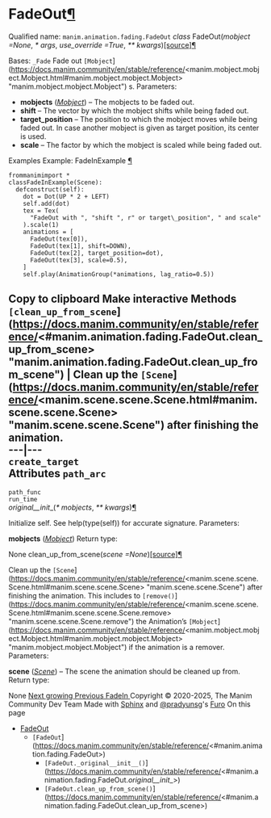 # FadeOut[¶](https://docs.manim.community/en/stable/reference/<#fadeout> "Link to this heading")
Qualified name: `manim.animation.fading.FadeOut`
_class_ FadeOut(_mobject =None_, _* args_, _use_override =True_, _** kwargs_)[[source]](https://docs.manim.community/en/stable/reference/<../_modules/manim/animation/fading.html#FadeOut>)[¶](https://docs.manim.community/en/stable/reference/<#manim.animation.fading.FadeOut> "Link to this definition")
    
Bases: `_Fade`
Fade out `[Mobject`](https://docs.manim.community/en/stable/reference/<manim.mobject.mobject.Mobject.html#manim.mobject.mobject.Mobject> "manim.mobject.mobject.Mobject") s.
Parameters:
    
  * **mobjects** ([_Mobject_](https://docs.manim.community/en/stable/reference/<manim.mobject.mobject.Mobject.html#manim.mobject.mobject.Mobject> "manim.mobject.mobject.Mobject")) – The mobjects to be faded out.
  * **shift** – The vector by which the mobject shifts while being faded out.
  * **target_position** – The position to which the mobject moves while being faded out. In case another mobject is given as target position, its center is used.
  * **scale** – The factor by which the mobject is scaled while being faded out.


Examples
Example: FadeInExample [¶](https://docs.manim.community/en/stable/reference/<#fadeinexample>)
```
frommanimimport *
classFadeInExample(Scene):
  defconstruct(self):
    dot = Dot(UP * 2 + LEFT)
    self.add(dot)
    tex = Tex(
      "FadeOut with ", "shift ", r" or target\_position", " and scale"
    ).scale(1)
    animations = [
      FadeOut(tex[0]),
      FadeOut(tex[1], shift=DOWN),
      FadeOut(tex[2], target_position=dot),
      FadeOut(tex[3], scale=0.5),
    ]
    self.play(AnimationGroup(*animations, lag_ratio=0.5))

```
Copy to clipboard
Make interactive
Methods
`[clean_up_from_scene`](https://docs.manim.community/en/stable/reference/<#manim.animation.fading.FadeOut.clean_up_from_scene> "manim.animation.fading.FadeOut.clean_up_from_scene") | Clean up the `[Scene`](https://docs.manim.community/en/stable/reference/<manim.scene.scene.Scene.html#manim.scene.scene.Scene> "manim.scene.scene.Scene") after finishing the animation.  
---|---  
`create_target`  
Attributes
`path_arc`  
---  
`path_func`  
`run_time`  
_original__init__(_* mobjects_, _** kwargs_)[¶](https://docs.manim.community/en/stable/reference/<#manim.animation.fading.FadeOut._original__init__> "Link to this definition")
    
Initialize self. See help(type(self)) for accurate signature.
Parameters:
    
**mobjects** ([_Mobject_](https://docs.manim.community/en/stable/reference/<manim.mobject.mobject.Mobject.html#manim.mobject.mobject.Mobject> "manim.mobject.mobject.Mobject"))
Return type:
    
None
clean_up_from_scene(_scene =None_)[[source]](https://docs.manim.community/en/stable/reference/<../_modules/manim/animation/fading.html#FadeOut.clean_up_from_scene>)[¶](https://docs.manim.community/en/stable/reference/<#manim.animation.fading.FadeOut.clean_up_from_scene> "Link to this definition")
    
Clean up the `[Scene`](https://docs.manim.community/en/stable/reference/<manim.scene.scene.Scene.html#manim.scene.scene.Scene> "manim.scene.scene.Scene") after finishing the animation.
This includes to `[remove()`](https://docs.manim.community/en/stable/reference/<manim.scene.scene.Scene.html#manim.scene.scene.Scene.remove> "manim.scene.scene.Scene.remove") the Animation’s `[Mobject`](https://docs.manim.community/en/stable/reference/<manim.mobject.mobject.Mobject.html#manim.mobject.mobject.Mobject> "manim.mobject.mobject.Mobject") if the animation is a remover.
Parameters:
    
**scene** ([_Scene_](https://docs.manim.community/en/stable/reference/<manim.scene.scene.Scene.html#manim.scene.scene.Scene> "manim.scene.scene.Scene")) – The scene the animation should be cleaned up from.
Return type:
    
None
[ Next growing ](https://docs.manim.community/en/stable/reference/<manim.animation.growing.html>) [ Previous FadeIn ](https://docs.manim.community/en/stable/reference/<manim.animation.fading.FadeIn.html>)
Copyright © 2020-2025, The Manim Community Dev Team 
Made with [Sphinx](https://docs.manim.community/en/stable/reference/<https:/www.sphinx-doc.org/>) and [@pradyunsg](https://docs.manim.community/en/stable/reference/<https:/pradyunsg.me>)'s [Furo](https://docs.manim.community/en/stable/reference/<https:/github.com/pradyunsg/furo>)
On this page 
  * [FadeOut](https://docs.manim.community/en/stable/reference/<#>)
    * `[FadeOut`](https://docs.manim.community/en/stable/reference/<#manim.animation.fading.FadeOut>)
      * `[FadeOut._original__init__()`](https://docs.manim.community/en/stable/reference/<#manim.animation.fading.FadeOut._original__init__>)
      * `[FadeOut.clean_up_from_scene()`](https://docs.manim.community/en/stable/reference/<#manim.animation.fading.FadeOut.clean_up_from_scene>)



